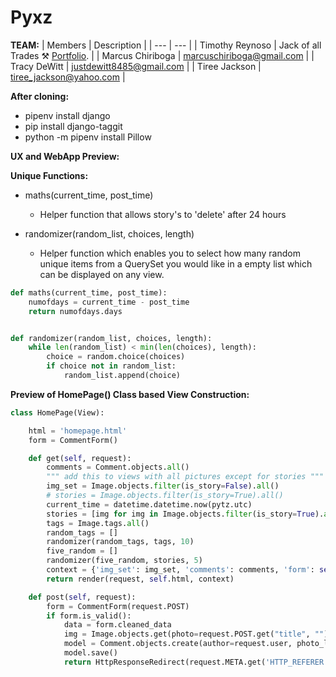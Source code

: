 # Pyxz

**TEAM:**
| Members | Description |
| --- | --- |
| Timothy Reynoso | Jack of all Trades :hammer_and_pick: [Portfolio](https://timothywebportfolio.web.app/). |
| Marcus Chiriboga | marcuschiriboga@gmail.com |
| Tracy DeWitt | justdewitt8485@gmail.com |
| Tiree Jackson | tiree_jackson@yahoo.com |


**After cloning:**

- pipenv install django
- pip install django-taggit
- python -m pipenv install Pillow

**UX and WebApp Preview:**


**Unique Functions:**

- maths(current_time, post_time)
  - Helper function that allows story's to 'delete' after 24 hours
  
- randomizer(random_list, choices, length)
  - Helper function which enables you to select how many random unique items from a QuerySet you would like in a empty list which can be displayed on any view.
  
  
```python
def maths(current_time, post_time):
    numofdays = current_time - post_time
    return numofdays.days


def randomizer(random_list, choices, length):
    while len(random_list) < min(len(choices), length):
        choice = random.choice(choices)
        if choice not in random_list:
            random_list.append(choice)
```

**Preview of HomePage() Class based View Construction:** 

```python
class HomePage(View):

    html = 'homepage.html'
    form = CommentForm()

    def get(self, request):
        comments = Comment.objects.all()
        """ add this to views with all pictures except for stories """
        img_set = Image.objects.filter(is_story=False).all()
        # stories = Image.objects.filter(is_story=True).all()
        current_time = datetime.datetime.now(pytz.utc)
        stories = [img for img in Image.objects.filter(is_story=True).all() if maths(current_time, img.post_time) <= 1]
        tags = Image.tags.all()
        random_tags = []
        randomizer(random_tags, tags, 10)
        five_random = []
        randomizer(five_random, stories, 5)
        context = {'img_set': img_set, 'comments': comments, 'form': self.form, 'stories': five_random, 'taglist': random_tags}
        return render(request, self.html, context)

    def post(self, request):
        form = CommentForm(request.POST)
        if form.is_valid():
            data = form.cleaned_data
            img = Image.objects.get(photo=request.POST.get("title", ""))
            model = Comment.objects.create(author=request.user, photo_linked=img, text=data['comment'])
            model.save()
            return HttpResponseRedirect(request.META.get('HTTP_REFERER'))
```
